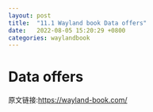 ```yaml
---
layout: post
title:  "11.1 Wayland book Data offers"
date:   2022-08-05 15:20:29 +0800
categories: waylandbook
---
```

# Data offers

原文链接:https://wayland-book.com/
